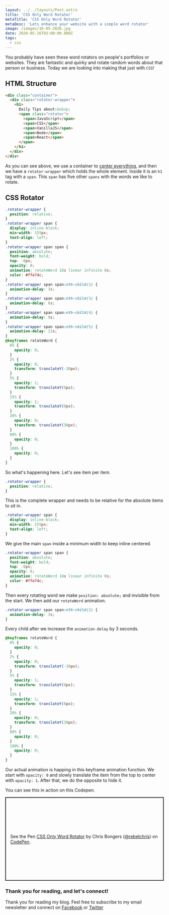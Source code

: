 ```yaml
---
layout: ../../layouts/Post.astro
title: 'CSS Only Word Rotator'
metaTitle: 'CSS Only Word Rotator'
metaDesc: 'Lets enhance your website with a simple word rotator'
image: /images/16-05-2020.jpg
date: 2020-05-16T03:00:00.000Z
tags:
  - css
---
```


You probably have seen these word rotators on people's portfolios or websites.
They are fantastic and quirky and rotate random words about that person or business.
Today we are looking into making that just with `CSS`!

## HTML Structure

```html
<div class="container">
  <div class="rotator-wrapper">
    <h1>
      Daily Tips about:&nbsp;
      <span class="rotator">
        <span>JavaScript</span>
        <span>CSS</span>
        <span>VanillaJS</span>
        <span>Node</span>
        <span>React</span>
      </span>
    </h1>
  </div>
</div>
```

As you can see above, we use a container to [center everything](https://daily-dev-tips.com/posts/css-flexbox-most-easy-center-vertical-and-horizontal/), and then we have a `rotator-wrapper` which holds the whole element.
Inside it is an `h1` tag with a `span`. This `span` has five other `spans` with the words we like to rotate.

## CSS Rotator

```css
.rotator-wrapper {
  position: relative;
}
.rotator-wrapper span {
  display: inline-block;
  min-width: 155px;
  text-align: left;
}
.rotator-wrapper span span {
  position: absolute;
  font-weight: bold;
  top: -0px;
  opacity: 0;
  animation: rotateWord 18s linear infinite 0s;
  color: #ffe74c;
}
.rotator-wrapper span span:nth-child(2) {
  animation-delay: 3s;
}
.rotator-wrapper span span:nth-child(3) {
  animation-delay: 6s;
}
.rotator-wrapper span span:nth-child(4) {
  animation-delay: 9s;
}
.rotator-wrapper span span:nth-child(5) {
  animation-delay: 12s;
}
@keyframes rotateWord {
  0% {
    opacity: 0;
  }
  2% {
    opacity: 0;
    transform: translateY(-30px);
  }
  5% {
    opacity: 1;
    transform: translateY(0px);
  }
  15% {
    opacity: 1;
    transform: translateY(0px);
  }
  20% {
    opacity: 0;
    transform: translateY(30px);
  }
  80% {
    opacity: 0;
  }
  100% {
    opacity: 0;
  }
}
```

So what's happening here. Let's see item per item.

```css
.rotator-wrapper {
  position: relative;
}
```

This is the complete wrapper and needs to be relative for the absolute items to sit in.

```css
.rotator-wrapper span {
  display: inline-block;
  min-width: 155px;
  text-align: left;
}
```

We give the main `span` inside a minimum width to keep inline centered.

```css
.rotator-wrapper span span {
  position: absolute;
  font-weight: bold;
  top: -0px;
  opacity: 0;
  animation: rotateWord 18s linear infinite 0s;
  color: #ffe74c;
}
```

Then every rotating word we make `position: absolute;` and invisible from the start.
We then add our `rotateWord` animation.

```css
.rotator-wrapper span span:nth-child(2) {
  animation-delay: 3s;
}
```

Every child after we increase the `animation-delay` by 3 seconds.

```css
@keyframes rotateWord {
  0% {
    opacity: 0;
  }
  2% {
    opacity: 0;
    transform: translateY(-30px);
  }
  5% {
    opacity: 1;
    transform: translateY(0px);
  }
  15% {
    opacity: 1;
    transform: translateY(0px);
  }
  20% {
    opacity: 0;
    transform: translateY(30px);
  }
  80% {
    opacity: 0;
  }
  100% {
    opacity: 0;
  }
}
```

Our actual animation is happing in this keyframe animation function.
We start with `opacity: 0` and slowly translate the item from the top to center with `opacity: 1`. After that, we do the opposite to hide it.

You can see this in action on this Codepen.

<p class="codepen" data-height="265" data-theme-id="dark" data-default-tab="result" data-user="rebelchris" data-slug-hash="PoPdyYd" style="height: 265px; box-sizing: border-box; display: flex; align-items: center; justify-content: center; border: 2px solid; margin: 1em 0; padding: 1em;" data-pen-title="CSS Only Word Rotator">
  <span>See the Pen <a href="https://codepen.io/rebelchris/pen/PoPdyYd">
  CSS Only Word Rotator</a> by Chris Bongers (<a href="https://codepen.io/rebelchris">@rebelchris</a>)
  on <a href="https://codepen.io">CodePen</a>.</span>
</p>
<script async src="https://static.codepen.io/assets/embed/ei.js"></script>

### Thank you for reading, and let's connect!

Thank you for reading my blog. Feel free to subscribe to my email newsletter and connect on [Facebook](https://www.facebook.com/DailyDevTipsBlog) or [Twitter](https://twitter.com/DailyDevTips1)
